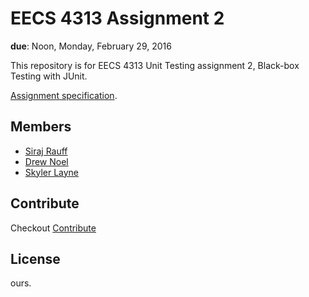 # EECS 4313 Assignment 2
**due**: Noon, Monday, February 29, 2016

This repository is for EECS 4313 Unit Testing assignment 2, Black-box Testing with JUnit.

[Assignment specification](doc/CSE4313_Assignment2Description.pdf).

## Members

  - [Siraj Rauff](https://www.github.com/sirajrauff)  
  - [Drew Noel](https://www.github.com/drewmnoel)  
  - [Skyler Layne](https://www.github.com/skylerto)  


## Contribute

Checkout [Contribute](CONTRIBUTE.md)

## License

ours.
